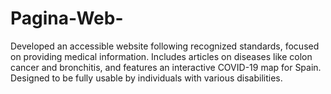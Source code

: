 # Pagina-Web-
Developed an accessible website following recognized standards, focused on providing medical information. Includes articles on diseases like colon cancer and bronchitis, and features an interactive COVID-19 map for Spain. Designed to be fully usable by individuals with various disabilities.
